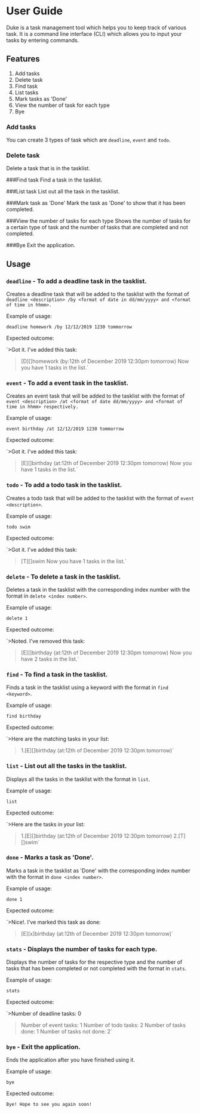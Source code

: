 # User Guide
Duke is a task management tool which helps you to keep track of various task. It is a command line interface (CLI) which allows you to input your tasks by entering commands.
## Features 
1. Add tasks
2. Delete task
3. Find task
4. List tasks
5. Mark tasks as 'Done'
6. View the number of task for each type
7. Bye

### Add tasks 
You can create 3 types of task which are `deadline`, `event` and `todo`. 

### Delete task
Delete a task that is in the tasklist.

###Find task
Find a task in the tasklist.

###List task
List out all the task in the tasklist.

###Mark task as 'Done'
Mark the task as 'Done' to show that it has been completed.

###View the number of tasks for each type
Shows the number of tasks for a certain type of task and the number of tasks that are completed and not completed.

###Bye
Exit the application.

## Usage

### `deadline` - To add a deadline task in the tasklist.

Creates a deadline task that will be added to the tasklist with the format of `deadline <description> /by <format of date in dd/mm/yyyy> and <format of time in hhmm>.`

Example of usage: 

`deadline homework /by 12/12/2019 1230 tommorrow`

Expected outcome:

`>Got it. I've added this task:
>[D][]homework (by:12th of December 2019 12:30pm tomorrow)
>Now you have 1 tasks in the list.`

### `event` - To add a event task in the tasklist.

Creates an event task that will be added to the tasklist with the format of `event <description> /at <format of date dd/mm/yyyy> and <format of time in hhmm> respectively.`

Example of usage: 

`event birthday /at 12/12/2019 1230 tommorrow`

Expected outcome:

`>Got it. I've added this task:
>[E][]birthday (at:12th of December 2019 12:30pm tomorrow)
>Now you have 1 tasks in the list.`

### `todo` - To add a todo task in the tasklist.

Creates a todo task that will be added to the tasklist with the format of `event <description>`.

Example of usage: 

`todo swim`

Expected outcome:

`>Got it. I've added this task:
>[T][]swim
>Now you have 1 tasks in the list.`

### `delete` - To delete a task in the tasklist.

Deletes a task in the tasklist with the corresponding index number with the format in `delete <index number>`.

Example of usage: 

`delete 1`

Expected outcome:

`>Noted. I've removed this task:
>[E][]birthday (at:12th of December 2019 12:30pm tomorrow)
>Now you have 2 tasks in the list.`

### `find` - To find a task in the tasklist.

Finds a task in the tasklist using a keyword with the format in `find <keyword>`.

Example of usage: 

`find birthday`

Expected outcome:

`>Here are the matching tasks in your list:
>1.[E][]birthday (at:12th of December 2019 12:30pm tomorrow)`

### `list` - List out all the tasks in the tasklist.

Displays all the tasks in the tasklist  with the format in `list`.

Example of usage: 

`list`

Expected outcome:

`>Here are the tasks in your list:
>1.[E][]birthday (at:12th of December 2019 12:30pm tomorrow)
>2.[T][]swim`

### `done` - Marks a task as 'Done'.

Marks a task in the tasklist as 'Done' with the corresponding index number with the format in `done <index number>`.

Example of usage: 

`done 1`

Expected outcome:

`>Nice!. I've marked this task as done:
>[E][x]birthday (at:12th of December 2019 12:30pm tomorrow)`

### `stats` - Displays the number of tasks for each type.

Displays the number of tasks for the respective type and the number of tasks that has been completed or not completed with the format in `stats`.

Example of usage: 

`stats`

Expected outcome:

`>Number of deadline tasks: 0
>Number of event tasks: 1
>Number of todo tasks: 2
>Number of tasks done: 1
>Number of tasks not done: 2`

### `bye` - Exit the application.

Ends the application after you have finished using it.

Example of usage: 

`bye`

Expected outcome:

`Bye! Hope to see you again soon!`